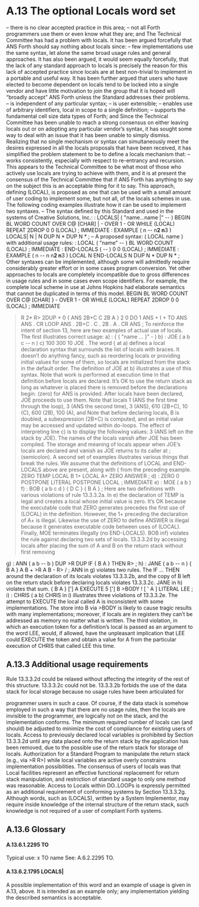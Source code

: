 # A.13 The optional Locals word set 

– there is no clear accepted practice in this area; 
– not all Forth programmers use them or even know what they are; and 
The Technical Committee has had a problem with locals. It has been argued forcefully that ANS Forth  should say nothing about locals since:  – few implementations use the same syntax, let alone the same broad usage rules and general approaches.
It has also been argued, it would seem equally forcefully, that the lack of any standard approach to locals is  precisely the reason for this lack of accepted practice since locals are at best non-trivial to implement in a  portable and useful way. It has been further argued that users who have elected to become dependent on  locals tend to be locked into a single vendor and have little motivation to join the group that it is hoped will  “broadly accept” ANS Forth unless the Standard addresses their problems.
– is independent of any particular syntax; 
– is user extensible; 
– enables use of arbitrary identifiers, local in scope to a single definition; 
– supports the fundamental cell size data types of Forth; and 
Since the Technical Committee has been unable to reach a strong consensus on either leaving locals out or  on adopting any particular vendor’s syntax, it has sought some way to deal with an issue that it has been  unable to simply dismiss. Realizing that no single mechanism or syntax can simultaneously meet the desires  expressed in all the locals proposals that have been received, it has simplified the problem statement to be to  define a locals mechanism that:  – works consistently, especially with respect to re-entrancy and recursion.
This appears to the Technical Committee to be what most of those who actively use locals are trying to  achieve with them, and it is at present the consensus of the Technical Committee that if ANS Forth has  anything to say on the subject this is an acceptable thing for it to say.
This approach, defining (LOCAL), is proposed as one that can be used with a small amount of user coding  to implement some, but not all, of the locals schemes in use. The following coding examples illustrate how  it can be used to implement two syntaxes.
– The syntax defined by this Standard and used in the systems of Creative Solutions, Inc.: 
: LOCALS| ( "name...name |" -- ) 
 BEGIN 
 BL WORD COUNT OVER C@ 
 [CHAR] | - OVER 1 - OR WHILE 
 (LOCAL) 
 REPEAT 2DROP 0 0 (LOCAL) 
; IMMEDIATE 
: EXAMPLE ( n -- n**2 n**3 ) 
 LOCALS| N | N DUP N * DUP N * ; 
– A proposed syntax: ( LOCAL name ) with additional usage rules: 
: LOCAL ( "name" -- ) BL WORD COUNT (LOCAL) ; IMMEDIATE 
: END-LOCALS ( -- ) 0 0 (LOCAL) ; IMMEDIATE 
: EXAMPLE ( n -- n n**2 n**3 ) 
 LOCAL N END-LOCALS N DUP N * DUP N * ; 
Other syntaxes can be implemented, although some will admittedly require considerably greater effort or in  some cases program conversion. Yet other approaches to locals are completely incompatible due to gross  differences in usage rules and in some cases even scope identifiers. For example, the complete local scheme  in use at Johns Hopkins had elaborate semantics that cannot be duplicated in terms of this model.
 BEGIN BL WORD COUNT 
 OVER C@ [CHAR] } - OVER 1 - OR WHILE 
 (LOCAL) 
 REPEAT 2DROP 0 0 (LOCAL) 
; IMMEDIATE 
 >R 2* R> 2DUP + 0 
 { ANS 2B+C C 2B A } 
 2 0 DO 1 ANS + I + TO ANS ANS . CR LOOP 
 ANS . 2B+C . C . 2B . A . CR ANS 
; 
To reinforce the intent of section 13, here are two examples of actual use of locals. The first illustrates  correct usage:  a) : { ( "name ... }" - )  b) : JOE ( a b c -- n )  c) 100 300 10 JOE .
The word { at a) defines a local declaration syntax that surrounds the list of locals with braces. It doesn’t  do anything fancy, such as reordering locals or providing initial values for some of them, so locals are  initialized from the stack in the default order. The definition of JOE at b) illustrates a use of this syntax.
Note that work is performed at execution time in that definition before locals are declared. It’s OK to use  the return stack as long as whatever is placed there is removed before the declarations begin.
(zero) for ANS is provided. After locals have been declared, JOE proceeds to use them. Note that locals 
1 (ANS the first time through the loop), 
3 (ANS the second time), 
3 (ANS), 610 (2B+C), 10 (C), 600 (2B), 100 (A), and 
Note that before declaring locals, B is doubled, a subexpression (2B+C) is computed, and an initial value  may be accessed and updated within do-loops. The effect of interpreting line c) is to display the following  values:  3 (ANS left on the stack by JOE).
The names of the locals vanish after JOE has been compiled. The storage and meaning of locals appear  when JOE’s locals are declared and vanish as JOE returns to its caller at ; (semicolon).
A second set of examples illustrates various things that break the rules. We assume that the definitions of  LOCAL and END-LOCALS above are present, along with { from the preceding example.
 ZERO TEMP LOCAL B 1+ LOCAL A+ ZERO ANSWER ; 
d) : ZERO 0 POSTPONE LITERAL POSTPONE LOCAL ; IMMEDIATE  e) : MOE ( a b )  f) : BOB ( a b c d ) { D C } { B A } ;  Here are two definitions with various violations of rule 13.3.3.2a. In e) the declaration of TEMP is legal and  creates a local whose initial value is zero. It’s OK because the executable code that ZERO generates  precedes the first use of (LOCAL) in the definition. However, the 1+ preceding the declaration of A+ is  illegal. Likewise the use of ZERO to define ANSWER is illegal because it generates executable code  between uses of (LOCAL). Finally, MOE terminates illegally (no END-LOCALS). BOB inf) violates the  rule against declaring two sets of locals.
13.3.3.2d by accessing locals after placing the sum of A and B on the return stack without first removing 

g) : ANN ( a b -- b ) DUP >R DUP IF { B A } THEN R> ;  h) : JANE ( a b -- n ) { B A } A B + >R A B - R> / ;  ANN in g) violates two rules. The IF ... THEN around the declaration of its locals violates 13.3.3.2b, and  the copy of B left on the return stack before declaring locals violates 13.3.3.2c. JANE in h) violates  that sum.
 { B A } ['] A EXECUTE 5 ['] B >BODY ! [ ' A ] LITERAL LEE ; 
i) : CHRIS ( a b)  CHRIS in i) illustrates three violations of 13.3.3.2e. The attempt to EXECUTE the local called A is  inconsistent with some implementations. The store into B via >BODY is likely to cause tragic results with  many implementations; moreover, if locals are in registers they can’t be addressed as memory no matter  what is written.
The third violation, in which an execution token for a definition’s local is passed as an argument to the word  LEE, would, if allowed, have the unpleasant implication that LEE could EXECUTE the token and obtain a  value for A from the particular execution of CHRIS that called LEE this time.

## A.13.3 Additional usage requirements 

Rule 13.3.3.2d could be relaxed without affecting the integrity of the rest of this structure. 13.3.3.2c could  not be.
13.3.3.2b forbids the use of the data stack for local storage because no usage rules have been articulated for 

programmer users in such a case. Of course, if the data stack is somehow employed in such a way that there  are no usage rules, then the locals are invisible to the programmer, are logically not on the stack, and the  implementation conforms.
The minimum required number of locals can (and should) be adjusted to minimize the cost of compliance  for existing users of locals.
Access to previously declared local variables is prohibited by Section 13.3.3.2d until any data placed onto  the return stack by the application has been removed, due to the possible use of the return stack for storage  of locals.
Authorization for a Standard Program to manipulate the return stack (e.g., via >R R>) while local variables  are active overly constrains implementation possibilities. The consensus of users of locals was that Local  facilities represent an effective functional replacement for return stack manipulation, and restriction of  standard usage to only one method was reasonable.
Access to Locals within DO..LOOPs is expressly permitted as an additional requirement of conforming  systems by Section 13.3.3.2g. Although words, such as (LOCALS), written by a System Implementor, may  require inside knowledge of the internal structure of the return stack, such knowledge is not required of a  user of compliant Forth systems.

## A.13.6 Glossary 


#### A.13.6.1.2295 TO 

Typical use: x TO name See: A.6.2.2295 TO.

#### A.13.6.2.1795 LOCALS| 

A possible implementation of this word and an example of usage is given in A.13, above. It is intended as  an example only; any implementation yielding the described semantics is acceptable.

